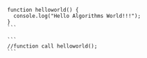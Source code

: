 
````
function helloworld() {
  console.log("Hello Algorithms World!!!");
}
```

```
//function call helloworld();
```
